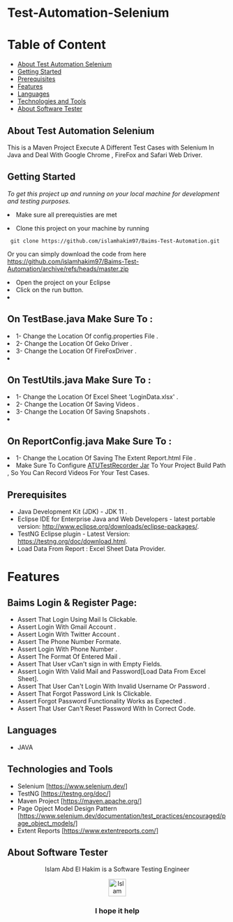 # Test-Automation-Selenium

# Table of Content
- [About Test Automation Selenium](#about-test-automation-selenium)
- [Getting Started](#getting-started)
- [Prerequisites](#prerequisites)
- [Features](#features)
- [Languages](#languages)
- [Technologies and Tools](#technologies-and-tools)
- [About Software Tester](#about-software-tester)

 ## About Test Automation Selenium
 This is a Maven Project Execute A Different Test Cases with Selenium In Java and Deal With Google Chrome , FireFox and Safari Web Driver.
 
 ## Getting Started

*To get this project up and running on your local machine for development and testing purposes.* <li> Make sure all prerequisties are met  
<li> Clone this project on your machine by running  

     git clone https://github.com/islamhakim97/Baims-Test-Automation.git

Or you can simply download the code from here https://github.com/islamhakim97/Baims-Test-Automation/archive/refs/heads/master.zip
<li> Open the project on your Eclipse 
<li> Click on the run button.
<li><h2>On TestBase.java  Make Sure To :</h2></li>
<li> 1- Change the Location  Of config.properties File  .</li>
<li> 2- Change the Location  Of Geko Driver .</li>
<li> 3- Change the Location  Of FireFoxDriver .</li>
<li><h2>On TestUtils.java  Make Sure To :</h2> </li>
<li> 1- Change the Location  Of Excel Sheet 'LoginData.xlsx' .
<li> 2- Change the Location  Of Saving Videos .</li>
<li> 3- Change the Location  Of Saving Snapshots . </li>
<li><h2>On ReportConfig.java  Make Sure To :</h2> </li>
<li> 1- Change the Location  Of Saving The Extent Report.html File  .


<li> Make Sure To Configure <a href ="https://drive.google.com/drive/folders/0B7rZvkq9tkwPUHRXNU8wQjRYVDA?resourcekey=0-c0dQAyEDmWpY2qUgAmpH6A" >ATUTestRecorder Jar</a> To Your Project Build Path , So You Can Record Videos For Your Test Cases.
  
## Prerequisites
- Java Development Kit (JDK) - JDK 11 .
- Eclipse IDE for Enterprise Java and Web Developers - latest portable version: http://www.eclipse.org/downloads/eclipse-packages/.
- TestNG Eclipse plugin - Latest Version: https://testng.org/doc/download.html.
- Load Data From Report : Excel Sheet Data Provider.



# Features
  ## Baims Login & Register Page:
  - Assert That Login Using Mail Is Clickable.
  - Assert Login With Gmail Account .
  - Assert Login With Twitter Account .
  - Assert The Phone Number Formate.
  - Assert Login With Phone Number .
  - Assert The Format Of Entered Mail .
  - Assert That User vCan't sign in with Empty Fields.
  - Assert Login With Valid Mail and Password[Load Data From Excel Sheet].
  - Assert That User Can't Login With Invalid Username Or Password . 
  - Assert That Forgot Password Link Is Clickable.
  - Assert Forgot Password Functionality Works as Expected .
  - Assert That User Can't Reset Password With In Correct Code.
 
  
## Languages
  - JAVA
  ## Technologies and Tools
  - Selenium [https://www.selenium.dev/]
  - TestNG [https://testng.org/doc/]
  - Maven Project [https://maven.apache.org/]
  - Page Opject Model Design Pattern [https://www.selenium.dev/documentation/test_practices/encouraged/page_object_models/]
  - Extent Reports [https://www.extentreports.com/]
  
## About Software Tester
  <div align="center">
  Islam Abd El Hakim is a Software Testing Engineer
  </div>
 <p> </p>
 <p> </p>
  <div align="center">
  <!-- Islam Abd El Hakim LinkedIn -->
  <a href="https://www.linkedin.com/in/islamhakim/">
    <img src="https://user-images.githubusercontent.com/33738409/154184172-7a13b01e-6eb1-4134-ae91-c82588a7b27b.png" width="40px" height="40px"  
      alt="Islam Abd ElHakim Linkedin Profile" />
  </a>
</div>
<p> </p>
<h3 align="center"> I hope it help </h3>
